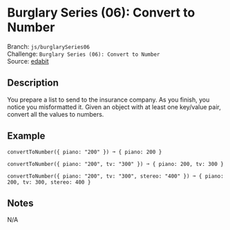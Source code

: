 # Burglary Series (06): Convert to Number

Branch: `js/burglarySeries06`<br>
Challenge: `Burglary Series (06): Convert to Number`<br>
Source: [edabit](https://edabit.com/challenge/ttuBGpGu7w4Ec3spT)<br>

## Description

You prepare a list to send to the insurance company. As you finish, you notice you misformatted it. Given an object with at least one key/value pair, convert all the values to numbers.

## Example

```
convertToNumber({ piano: "200" }) ➞ { piano: 200 }

convertToNumber({ piano: "200", tv: "300" }) ➞ { piano: 200, tv: 300 }

convertToNumber({ piano: "200", tv: "300", stereo: "400" }) ➞ { piano: 200, tv: 300, stereo: 400 }
```

## Notes

N/A
